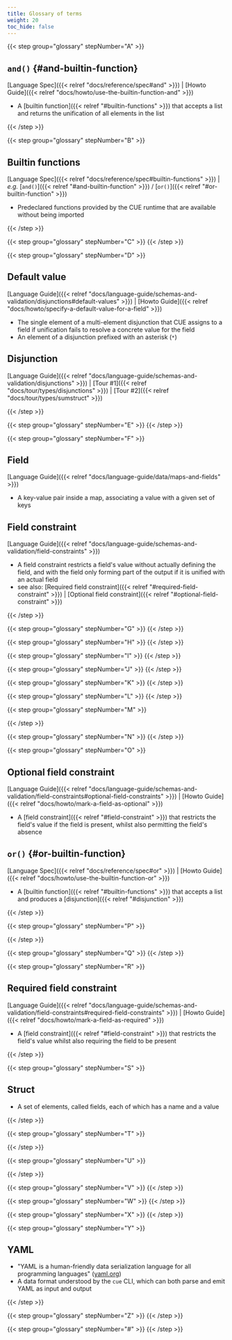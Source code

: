 ```yaml
---
title: Glossary of terms
weight: 20
toc_hide: false
---
```


{{< step group="glossary" stepNumber="A" >}}

## `and()` {#and-builtin-function}
  [Language Spec]({{< relref "docs/reference/spec#and" >}})
| [Howto Guide]({{< relref "docs/howto/use-the-builtin-function-and" >}})
- A [builtin function]({{< relref "#builtin-functions" >}}) that accepts a list
  and returns the unification of all elements in the list

{{< /step >}}

{{< step group="glossary" stepNumber="B" >}}

## Builtin functions
  [Language Spec]({{< relref "docs/reference/spec#builtin-functions" >}})
| *e.g.*
  [`and()`]({{< relref "#and-builtin-function" >}})
/ [`or()`]({{< relref "#or-builtin-function" >}})
- Predeclared functions provided by the CUE runtime that are available without
  being imported

{{< /step >}}

{{< step group="glossary" stepNumber="C" >}}
{{< /step >}}

{{< step group="glossary" stepNumber="D" >}}

## Default value
  [Language Guide]({{< relref "docs/language-guide/schemas-and-validation/disjunctions#default-values" >}})
| [Howto Guide]({{< relref "docs/howto/specify-a-default-value-for-a-field" >}})
- The single element of a multi-element disjunction that CUE assigns to a field
  if unification fails to resolve a concrete value for the field
- An element of a disjunction prefixed with an asterisk (`*`)

## Disjunction
  [Language Guide]({{< relref "docs/language-guide/schemas-and-validation/disjunctions" >}})
| [Tour #1]({{< relref "docs/tour/types/disjunctions" >}})
| [Tour #2]({{< relref "docs/tour/types/sumstruct" >}})

{{< /step >}}

{{< step group="glossary" stepNumber="E" >}}
{{< /step >}}

{{< step group="glossary" stepNumber="F" >}}

## Field
  [Language Guide]({{< relref "docs/language-guide/data/maps-and-fields" >}})
- A key-value pair inside a map, associating a value with a given set of keys

## Field constraint
  [Language Guide]({{< relref "docs/language-guide/schemas-and-validation/field-constraints" >}})
- A field constraint restricts a field's value without actually defining the
  field, and with the field only forming part of the output if it is unified
  with an actual field
- see also:
    [Required field constraint]({{< relref "#required-field-constraint" >}})
  | [Optional field constraint]({{< relref "#optional-field-constraint" >}})

{{< /step >}}

{{< step group="glossary" stepNumber="G" >}}
{{< /step >}}

{{< step group="glossary" stepNumber="H" >}}
{{< /step >}}

{{< step group="glossary" stepNumber="I" >}}
{{< /step >}}

{{< step group="glossary" stepNumber="J" >}}
{{< /step >}}

{{< step group="glossary" stepNumber="K" >}}
{{< /step >}}

{{< step group="glossary" stepNumber="L" >}}
{{< /step >}}

{{< step group="glossary" stepNumber="M" >}}

<!-- TODO
## Module
-->

{{< /step >}}

{{< step group="glossary" stepNumber="N" >}}
{{< /step >}}

{{< step group="glossary" stepNumber="O" >}}

## Optional field constraint
  [Language Guide]({{< relref "docs/language-guide/schemas-and-validation/field-constraints#optional-field-constraints" >}})
| [Howto Guide]({{< relref "docs/howto/mark-a-field-as-optional" >}})
- A [field constraint]({{< relref "#field-constraint" >}}) that restricts the
  field's value if the field is present, whilst also permitting the field's
  absence

## `or()` {#or-builtin-function}
  [Language Spec]({{< relref "docs/reference/spec#or" >}})
| [Howto Guide]({{< relref "docs/howto/use-the-builtin-function-or" >}})
- A [builtin function]({{< relref "#builtin-functions" >}}) that accepts a list
  and produces a [disjunction]({{< relref "#disjunction" >}})

{{< /step >}}

{{< step group="glossary" stepNumber="P" >}}

<!-- TODO
## Package
-->

{{< /step >}}

{{< step group="glossary" stepNumber="Q" >}}
{{< /step >}}

{{< step group="glossary" stepNumber="R" >}}

## Required field constraint
  [Language Guide]({{< relref "docs/language-guide/schemas-and-validation/field-constraints#required-field-constraints" >}})
| [Howto Guide]({{< relref "docs/howto/mark-a-field-as-required" >}})
- A [field constraint]({{< relref "#field-constraint" >}}) that restricts the
  field's value whilst also requiring the field to be present

{{< /step >}}

{{< step group="glossary" stepNumber="S" >}}

## Struct
- A set of elements, called fields, each of which has a name and a value

{{< /step >}}

{{< step group="glossary" stepNumber="T" >}}

<!-- TODO
## Type
-->

<!-- TODO
## Type Constraint
-->

{{< /step >}}

{{< step group="glossary" stepNumber="U" >}}

<!-- TODO
## Unification
-->

{{< /step >}}

{{< step group="glossary" stepNumber="V" >}}
{{< /step >}}

{{< step group="glossary" stepNumber="W" >}}
{{< /step >}}

{{< step group="glossary" stepNumber="X" >}}
{{< /step >}}

{{< step group="glossary" stepNumber="Y" >}}

## YAML
- "YAML is a human-friendly data serialization language for all programming languages" ([yaml.org](https://yaml.org/))
- A data format understood by the `cue` CLI, which can both parse and emit YAML as input and output

{{< /step >}}

{{< step group="glossary" stepNumber="Z" >}}
{{< /step >}}

{{< step group="glossary" stepNumber="#" >}}
{{< /step >}}


